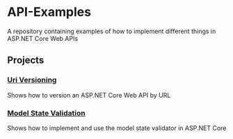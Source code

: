 # API-Examples
A repository containing examples of how to implement different things in ASP.NET Core Web APIs

## Projects
### [Uri Versioning](Uri%20Versioning/README.md)
Shows how to version an ASP.NET Core Web API by URL
### [Model State Validation](Model%20State%20Validation/README.md)
Shows how to implement and use the model state validator in ASP.NET Core
